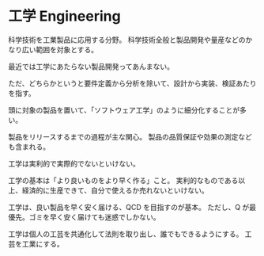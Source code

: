 # 工学 Engineering

科学技術を工業製品に応用する分野。
科学技術全般と製品開発や量産などのかなり広い範囲を対象とする。

最近では工学にあたらない製品開発ってあんまない。

ただ、どちらかというと要件定義から分析を除いて、設計から実装、検証あたりを指す。

頭に対象の製品を置いて、「ソフトウェア工学」のように細分化することが多い。

製品をリリースするまでの過程が主な関心。
製品の品質保証や効果の測定なども含まれる。

工学は実利的で実際的でないといけない。

工学の基本は「より良いものをより早く作る」こと。
実利的なものである以上、経済的に生産できて、自分で使えるか売れないといけない。

工学は、良い製品を早く安く届ける、QCD を目指すのが基本。
ただし、Q が最優先。ゴミを早く安く届けても迷惑でしかない。

工学は個人の工芸を共通化して法則を取り出し、誰でもできるようにする。
工芸を工業にする。
